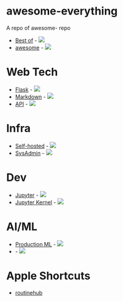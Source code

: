 # awesome-everything
A repo of awesome- repo
- [Best of](https://github.com/best-of-lists/best-of) - ![](https://img.shields.io/github/stars/best-of-lists/best-of.svg?style=social)
- [awesome](https://github.com/sindresorhus/awesome) - ![](https://img.shields.io/github/stars/sindresorhus/awesome.svg?style=social)

# Web Tech
- [Flask](https://github.com/humiaozuzu/awesome-flask) - ![](https://img.shields.io/github/stars/humiaozuzu/awesome-flask.svg?style=social)
- [Markdown](https://github.com/matiassingers/awesome-readme) - ![](https://img.shields.io/github/stars/matiassingers/awesome-readme.svg?style=social)
- [API](https://github.com/public-apis/public-apis) - ![](https://img.shields.io/github/stars/public-apis/public-apis.svg?style=social)

# Infra
- [Self-hosted](https://github.com/awesome-selfhosted/awesome-selfhosted) - ![](https://img.shields.io/github/stars/awesome-selfhosted/awesome-selfhosted.svg?style=social)
- [SysAdmin](https://github.com/kahun/awesome-sysadmin) - ![](https://img.shields.io/github/stars/kahun/awesome-sysadmin.svg?style=social)

# Dev
- [Jupyter](https://github.com/markusschanta/awesome-jupyter) - ![](https://img.shields.io/github/stars/markusschanta/awesome-jupyter.svg?style=social)
- [Jupyter Kernel](https://github.com/jupyter/jupyter/wiki/Jupyter-kernels) - ![](https://img.shields.io/github/stars/jupyter/jupyter.svg?style=social)

# AI/ML
- [Production ML](https://github.com/EthicalML/awesome-production-machine-learning) - ![](https://img.shields.io/github/stars/EthicalML/awesome-production-machine-learning.svg?style=social)
- [](https://github.com/krzjoa/awesome-python-data-science#readme) - ![](https://img.shields.io/github/stars/krzjoa/awesome-python-data-science.svg?style=social)

# Apple Shortcuts
- [routinehub](https://routinehub.co/)
